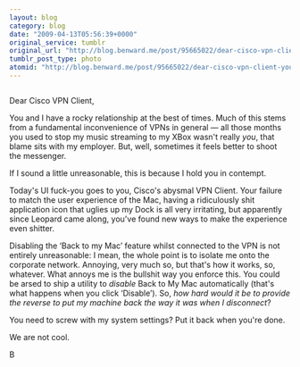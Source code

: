 ```yaml
---
layout: blog
category: blog
date: "2009-04-13T05:56:39+0000"
original_service: tumblr
original_url: "http://blog.benward.me/post/95665022/dear-cisco-vpn-client-you-and-i-have-a-rocky"
tumblr_post_type: photo
atomid: "http://blog.benward.me/post/95665022/dear-cisco-vpn-client-you-and-i-have-a-rocky"
---
```

<figure class="photo">
  <img src="http://benward.me/res/tumblr/media/95665022/0.png" alt="">
</figure>

Dear Cisco VPN Client,

You and I have a rocky relationship at the best of times. Much of this stems from a fundamental inconvenience of VPNs in general — all those months you used to stop my music streaming to my XBox wasn't really _you_, that blame sits with my employer. But, well, sometimes it feels better to shoot the messenger.

If I sound a little unreasonable, this is because I hold you in contempt.

Today's UI fuck-you goes to you, Cisco's abysmal VPN Client. Your failure to match the user experience of the Mac, having a ridiculously shit application icon that uglies up my Dock is all very irritating, but apparently since Leopard came along, you've found new ways to make the experience even shitter.

Disabling the ‘Back to my Mac’ feature whilst connected to the VPN is not entirely unreasonable: I mean, the whole point is to isolate me onto the corporate network. Annoying, very much so, but that's how it works, so, whatever. What annoys me is the bullshit way you enforce this. You could be arsed to ship a utility to _disable_ Back to My Mac automatically (that's what happens when you click ‘Disable’). So, _how hard would it be to provide the reverse to put my machine back the way it was when I disconnect_?

You need to screw with my system settings? Put it back when you're done.

We are not cool.

B